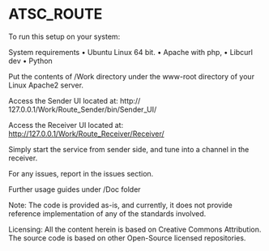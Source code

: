 # ATSC_ROUTE

To run this setup on your system:

System requirements
•	Ubuntu Linux 64 bit.
•	Apache with php,
•	Libcurl dev
•	Python

Put the contents of /Work directory under the www-root directory of your Linux Apache2 server.

Access the Sender UI located at:
http:// 127.0.0.1/Work/Route_Sender/bin/Sender_UI/

Access the Receiver UI located at:
http://127.0.0.1/Work/Route_Receiver/Receiver/

Simply start the service from sender side, and tune into a channel in the receiver.

For any issues, report in the issues section.

Further usage guides under /Doc folder

Note: The code is provided as-is, and currently, it does not provide reference implementation of any of the standards involved.

Licensing: All the content herein is based on Creative Commons Attribution. The source code is based on other Open-Source licensed repositories.
